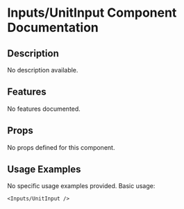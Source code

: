 # Inputs/UnitInput Component Documentation

## Description
No description available.

## Features
No features documented.

## Props

No props defined for this component.

## Usage Examples

No specific usage examples provided. Basic usage:
```tsx
<Inputs/UnitInput />
